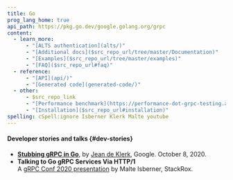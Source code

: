 ```yaml
---
title: Go
prog_lang_home: true
api_path: https://pkg.go.dev/google.golang.org/grpc
content:
  - learn_more:
      - "[ALTS authentication](alts/)"
      - "[Additional docs]($src_repo_url/tree/master/Documentation)"
      - "[Examples]($src_repo_url/tree/master/examples)"
      - "[FAQ]($src_repo_url#faq)"
  - reference:
      - "[API](api/)"
      - "[Generated code](generated-code/)"
  - other:
      - $src_repo_link
      - "[Performance benchmark](https://performance-dot-grpc-testing.appspot.com/explore?dashboard=5652536396611584&widget=490377658&container=1286539696)"
      - "[Installation]($src_repo_url#installation)"
spelling: cSpell:ignore Isberner Klerk Malte youtube
---
```


#### Developer stories and talks {#dev-stories}

- **[Stubbing gRPC in Go](https://jadekler.github.io/2020/10/08/stubbing-grpc.html)**,
  by [Jean de Klerk](https://github.com/jadekler), Google. October 8, 2020.
- **Talking to Go gRPC Services Via HTTP/1**
  <a class="icon" href="https://youtu.be/Vbw8h0RCn2E"><i class="fab fa-youtube"></i></a>
  <a class="icon" href="https://static.sched.com/hosted_files/grpcconf20/c9/TalkingToGoGRPCviaHTTP1-gRPCConf2020-MalteIsberner.pdf"><i class="far fa-file"></i></a><br>
  A [gRPC Conf 2020 presentation](https://sched.co/cRfW)
  by Malte Isberner, StackRox.

[performance benchmark]: https://performance-dot-grpc-testing.appspot.com/explore?dashboard=5652536396611584&widget=490377658&container=1286539696
